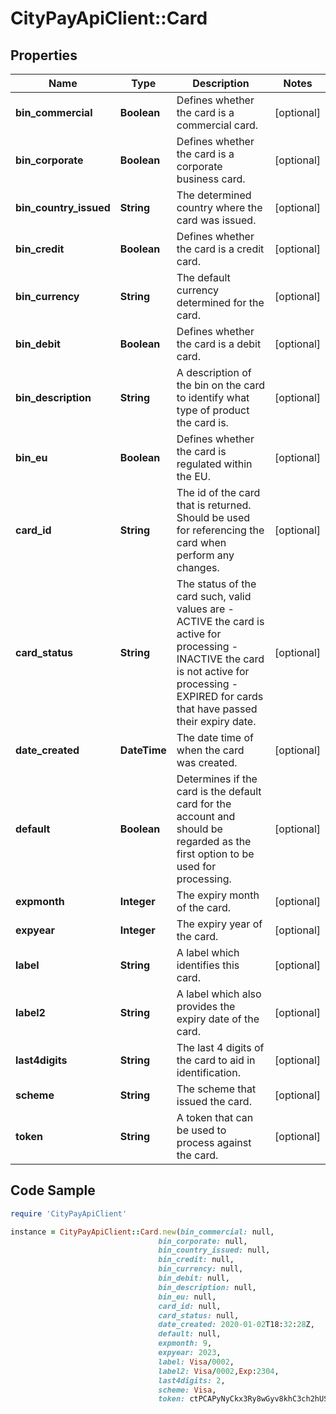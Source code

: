 # CityPayApiClient::Card

## Properties

Name | Type | Description | Notes
------------ | ------------- | ------------- | -------------
**bin_commercial** | **Boolean** | Defines whether the card is a commercial card. | [optional] 
**bin_corporate** | **Boolean** | Defines whether the card is a corporate business card. | [optional] 
**bin_country_issued** | **String** | The determined country where the card was issued. | [optional] 
**bin_credit** | **Boolean** | Defines whether the card is a credit card. | [optional] 
**bin_currency** | **String** | The default currency determined for the card. | [optional] 
**bin_debit** | **Boolean** | Defines whether the card is a debit card. | [optional] 
**bin_description** | **String** | A description of the bin on the card to identify what type of product the card is. | [optional] 
**bin_eu** | **Boolean** | Defines whether the card is regulated within the EU. | [optional] 
**card_id** | **String** | The id of the card that is returned. Should be used for referencing the card when perform any changes. | [optional] 
**card_status** | **String** | The status of the card such, valid values are  - ACTIVE the card is active for processing  - INACTIVE the card is not active for processing  - EXPIRED for cards that have passed their expiry date.  | [optional] 
**date_created** | **DateTime** | The date time of when the card was created. | [optional] 
**default** | **Boolean** | Determines if the card is the default card for the account and should be regarded as the first option to be used for processing. | [optional] 
**expmonth** | **Integer** | The expiry month of the card. | [optional] 
**expyear** | **Integer** | The expiry year of the card. | [optional] 
**label** | **String** | A label which identifies this card. | [optional] 
**label2** | **String** | A label which also provides the expiry date of the card. | [optional] 
**last4digits** | **String** | The last 4 digits of the card to aid in identification. | [optional] 
**scheme** | **String** | The scheme that issued the card. | [optional] 
**token** | **String** | A token that can be used to process against the card. | [optional] 

## Code Sample

```ruby
require 'CityPayApiClient'

instance = CityPayApiClient::Card.new(bin_commercial: null,
                                 bin_corporate: null,
                                 bin_country_issued: null,
                                 bin_credit: null,
                                 bin_currency: null,
                                 bin_debit: null,
                                 bin_description: null,
                                 bin_eu: null,
                                 card_id: null,
                                 card_status: null,
                                 date_created: 2020-01-02T18:32:28Z,
                                 default: null,
                                 expmonth: 9,
                                 expyear: 2023,
                                 label: Visa/0002,
                                 label2: Visa/0002,Exp:2304,
                                 last4digits: 2,
                                 scheme: Visa,
                                 token: ctPCAPyNyCkx3Ry8wGyv8khC3ch2hUSB3Db..Qzr)
```


